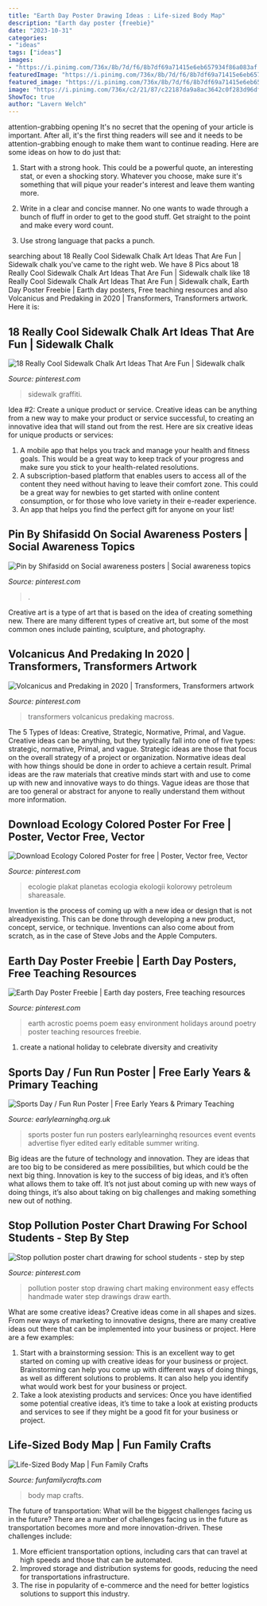 ```yaml
---
title: "Earth Day Poster Drawing Ideas : Life-sized Body Map"
description: "Earth day poster {freebie}"
date: "2023-10-31"
categories:
- "ideas"
tags: ["ideas"]
images:
- "https://i.pinimg.com/736x/8b/7d/f6/8b7df69a71415e6eb657934f86a083af.jpg"
featuredImage: "https://i.pinimg.com/736x/8b/7d/f6/8b7df69a71415e6eb657934f86a083af.jpg"
featured_image: "https://i.pinimg.com/736x/8b/7d/f6/8b7df69a71415e6eb657934f86a083af.jpg"
image: "https://i.pinimg.com/736x/c2/21/87/c22187da9a8ac3642c0f283d96df85ed.jpg"
ShowToc: true
author: "Lavern Welch"
---
```



attention-grabbing opening
It's no secret that the opening of your article is important. After all, it's the first thing readers will see and it needs to be attention-grabbing enough to make them want to continue reading. Here are some ideas on how to do just that:
1. Start with a strong hook. This could be a powerful quote, an interesting stat, or even a shocking story. Whatever you choose, make sure it's something that will pique your reader's interest and leave them wanting more.

2. Write in a clear and concise manner. No one wants to wade through a bunch of fluff in order to get to the good stuff. Get straight to the point and make every word count.

3. Use strong language that packs a punch.

	

		
searching about 18 Really Cool Sidewalk Chalk Art Ideas That Are Fun | Sidewalk chalk you've came to the right web. We have 8 Pics about 18 Really Cool Sidewalk Chalk Art Ideas That Are Fun | Sidewalk chalk like 18 Really Cool Sidewalk Chalk Art Ideas That Are Fun | Sidewalk chalk, Earth Day Poster Freebie | Earth day posters, Free teaching resources and also Volcanicus and Predaking in 2020 | Transformers, Transformers artwork. Here it is:
		
    
## 18 Really Cool Sidewalk Chalk Art Ideas That Are Fun | Sidewalk Chalk

<img loading=lazy src="https://i.pinimg.com/736x/8b/7d/f6/8b7df69a71415e6eb657934f86a083af.jpg" onerror="this.onerror=null;this.src='https://tse2.mm.bing.net/th?id=OIP.-odrWNJL1tmIX10KRTZMEwHaO0&amp;pid=15.1';" alt="18 Really Cool Sidewalk Chalk Art Ideas That Are Fun | Sidewalk chalk">

_Source: pinterest.com_

>sidewalk graffiti. 

	

Idea #2: Create a unique product or service.
Creative ideas can be anything from a new way to make your product or service successful, to creating an innovative idea that will stand out from the rest. Here are six creative ideas for unique products or services: 
1. A mobile app that helps you track and manage your health and fitness goals. This would be a great way to keep track of your progress and make sure you stick to your health-related resolutions. 
2. A subscription-based platform that enables users to access all of the content they need without having to leave their comfort zone. This could be a great way for newbies to get started with online content consumption, or for those who love variety in their e-reader experience. 
3. An app that helps you find the perfect gift for anyone on your list!

    
## Pin By Shifasidd On Social Awareness Posters | Social Awareness Topics

<img loading=lazy src="https://i.pinimg.com/736x/d7/87/f9/d787f95f57e01f812c1fd16def66f5ca.jpg" onerror="this.onerror=null;this.src='https://tse2.mm.bing.net/th?id=OIP.Y1kYTfLs8Big2MLBxuMHSAHaJ3&amp;pid=15.1';" alt="Pin by Shifasidd on Social awareness posters | Social awareness topics">

_Source: pinterest.com_

>. 

	

Creative art is a type of art that is based on the idea of creating something new. There are many different types of creative art, but some of the most common ones include painting, sculpture, and photography.

    
## Volcanicus And Predaking In 2020 | Transformers, Transformers Artwork

<img loading=lazy src="https://i.pinimg.com/736x/3b/db/b8/3bdbb816ea37d4b736a6bb321a4f8c04.jpg" onerror="this.onerror=null;this.src='https://tse2.mm.bing.net/th?id=OIP.Vs78U_orlhI7HmfFDKzaJgHaLH&amp;pid=15.1';" alt="Volcanicus and Predaking in 2020 | Transformers, Transformers artwork">

_Source: pinterest.com_

>transformers volcanicus predaking macross. 

	

The 5 Types of Ideas: Creative, Strategic, Normative, Primal, and Vague.
Creative ideas can be anything, but they typically fall into one of five types: strategic, normative, Primal, and vague. 
Strategic ideas are those that focus on the overall strategy of a project or organization. Normative ideas deal with how things should be done in order to achieve a certain result. Primal ideas are the raw materials that creative minds start with and use to come up with new and innovative ways to do things. Vague ideas are those that are too general or abstract for anyone to really understand them without more information.

    
## Download Ecology Colored Poster For Free | Poster, Vector Free, Vector

<img loading=lazy src="https://i.pinimg.com/736x/88/07/d5/8807d5f90944cc6d0189cf8e35de3c42.jpg" onerror="this.onerror=null;this.src='https://tse2.mm.bing.net/th?id=OIP.DoydJUH6Eg7woQ7op3vmbgHaJ3&amp;pid=15.1';" alt="Download Ecology Colored Poster for free | Poster, Vector free, Vector">

_Source: pinterest.com_

>ecologie plakat planetas ecologia ekologii kolorowy petroleum shareasale. 

	

Invention is the process of coming up with a new idea or design that is not alreadyexisting. This can be done through developing a new product, concept, service, or technique. Inventions can also come about from scratch, as in the case of Steve Jobs and the Apple Computers.

    
## Earth Day Poster Freebie | Earth Day Posters, Free Teaching Resources

<img loading=lazy src="https://i.pinimg.com/736x/ce/1d/3c/ce1d3c2801f485ebfc59fe9a5d2da219--about-earth-acrostic-poems.jpg" onerror="this.onerror=null;this.src='https://tse1.mm.bing.net/th?id=OIP.eIMZM1Lfj0rxC8QOpfjKPQHaLG&amp;pid=15.1';" alt="Earth Day Poster Freebie | Earth day posters, Free teaching resources">

_Source: pinterest.com_

>earth acrostic poems poem easy environment holidays around poetry poster teaching resources freebie. 

	

1. create a national holiday to celebrate diversity and creativity

    
## Sports Day / Fun Run Poster | Free Early Years &amp; Primary Teaching

<img loading=lazy src="http://www.earlylearninghq.org.uk/wp-content/uploads/2010/10/sports-day-prev.jpg" onerror="this.onerror=null;this.src='https://tse2.mm.bing.net/th?id=OIP.MOMjpcNxQa_IBH9mDIJpYgAAAA&amp;pid=15.1';" alt="Sports Day / Fun Run Poster | Free Early Years &amp; Primary Teaching">

_Source: earlylearninghq.org.uk_

>sports poster fun run posters earlylearninghq resources event events advertise flyer edited early editable summer writing. 

	

Big ideas are the future of technology and innovation. They are ideas that are too big to be considered as mere possibilities, but which could be the next big thing. Innovation is key to the success of big ideas, and it’s often what allows them to take off. It’s not just about coming up with new ways of doing things, it’s also about taking on big challenges and making something new out of nothing.

    
## Stop Pollution Poster Chart Drawing For School Students - Step By Step

<img loading=lazy src="https://i.pinimg.com/736x/c2/21/87/c22187da9a8ac3642c0f283d96df85ed.jpg" onerror="this.onerror=null;this.src='https://tse3.mm.bing.net/th?id=OIP.F0V8HqZJlaQWbypp8J_JgAHaFj&amp;pid=15.1';" alt="Stop pollution poster chart drawing for school students - step by step">

_Source: pinterest.com_

>pollution poster stop drawing chart making environment easy effects handmade water step drawings draw earth. 

	

What are some creative ideas?
Creative ideas come in all shapes and sizes. From new ways of marketing to innovative designs, there are many creative ideas out there that can be implemented into your business or project. Here are a few examples: 
1. Start with a brainstorming session: This is an excellent way to get started on coming up with creative ideas for your business or project. Brainstorming can help you come up with different ways of doing things, as well as different solutions to problems. It can also help you identify what would work best for your business or project. 
2. Take a look atexisting products and services: Once you have identified some potential creative ideas, it’s time to take a look at existing products and services to see if they might be a good fit for your business or project.

    
## Life-Sized Body Map | Fun Family Crafts

<img loading=lazy src="https://funfamilycrafts.com/wp-content/uploads/2013/08/IMG_2149.jpg" onerror="this.onerror=null;this.src='https://tse2.mm.bing.net/th?id=OIP.gTmHu1WGy-Ftx72yM1BPcQHaLG&amp;pid=15.1';" alt="Life-Sized Body Map | Fun Family Crafts">

_Source: funfamilycrafts.com_

>body map crafts. 

	

The future of transportation: What will be the biggest challenges facing us in the future?
There are a number of challenges facing us in the future as transportation becomes more and more innovation-driven. These challenges include: 
1) More efficient transportation options, including cars that can travel at high speeds and those that can be automated.
2) Improved storage and distribution systems for goods, reducing the need for transportations infrastructure. 
3) The rise in popularity of e-commerce and the need for better logistics solutions to support this industry.

